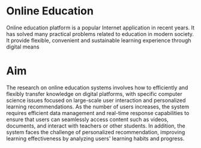 # Online Education  

Online education platform is a popular Internet application in recent years. It has solved
many practical problems related to education in modern society. It provide flexible,
convenient and sustainable learning experience through digital means


# Aim

The research on online education systems involves how to efficiently and flexibly transfer
knowledge on digital platforms, with specific computer science issues focused on large-scale
user interaction and personalized learning recommendations. As the number of users
increases, the system requires efficient data management and real-time response
capabilities to ensure that users can seamlessly access content such as videos, documents,
and interact with teachers or other students. In addition, the system faces the challenge of
personalized recommendation, improving learning effectiveness by analyzing users' learning
habits and progress.
